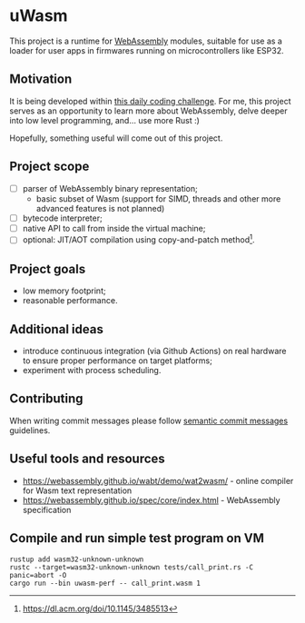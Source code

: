 # uWasm
This project is a runtime for [WebAssembly](https://webassembly.github.io/spec/core/index.html) modules, suitable for use as a loader for user apps in firmwares running on microcontrollers like ESP32. 

## Motivation
It is being developed within [this daily coding challenge](https://100commitow.pl/). For me, this project serves as an opportunity to learn more about WebAssembly, delve deeper into low level programming, and... use more Rust :)

Hopefully, something useful will come out of this project.

## Project scope
- [ ] parser of WebAssembly binary representation;
  - basic subset of Wasm (support for SIMD, threads and other more advanced features is not planned)
- [ ] bytecode interpreter;
- [ ] native API to call from inside the virtual machine;
- [ ] optional: JIT/AOT compilation using copy-and-patch method[^1].

## Project goals
- low memory footprint;
- reasonable performance.

## Additional ideas
- introduce continuous integration (via Github Actions) on real hardware to ensure proper performance on target platforms;
- experiment with process scheduling.

## Contributing
When writing commit messages please follow [semantic commit messages](https://gist.github.com/joshbuchea/6f47e86d2510bce28f8e7f42ae84c716) guidelines.

## Useful tools and resources
- https://webassembly.github.io/wabt/demo/wat2wasm/ - online compiler for Wasm text representation
- https://webassembly.github.io/spec/core/index.html - WebAssembly specification

[^1]: https://dl.acm.org/doi/10.1145/3485513

## Compile and run simple test program on VM
```shell
rustup add wasm32-unknown-unknown
rustc --target=wasm32-unknown-unknown tests/call_print.rs -C panic=abort -O
cargo run --bin uwasm-perf -- call_print.wasm 1
```